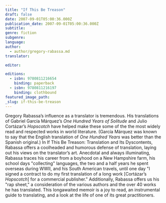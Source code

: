```yaml
---
title: "If This Be Treason"
draft: false
date: 2007-09-01T05:00:36.000Z
publication_date: 2007-09-01T05:00:36.000Z
subtitle:
genre: fiction
subgenre:
language:
author:
  - author/gregory-rabassa.md
translator:

editor:

editions:
  - isbn: 9780811216654
    binding: paperback
  - isbn: 9780811216197
    binding: clothbound
featured_image_path:
_slug: if-this-be-treason
---
```


Gregory Rabassa’s influence as a translator is tremendous. His translations of Gabriel García Márquez’s _One Hundred Years of Solitude_ and Julio Cortázar’s _Hopscotch_ have helped make these some of the the most widely read and respected works in world literature. (García Márquez was known to say that the English translation of _One Hundred Years_ was better than the Spanish original.) In If This Be Treason: Translation and Its Dyscontents, Rabassa offers a coolheaded and humorous defense of translation, laying out his views on the translator’s art. Anecdotal and always illuminating, Rabassa traces his career from a boyhood on a New Hampshire farm, his school days "collecting" languages, the two and a half years he spent overseas during WWII, and his South American travels, until one day "I signed a contract to do my first translation of a long work [Cortázar’s _Hopscotch_] for a commercial publisher." Additionally, Rabassa offers us his "rap sheet," a consideration of the various authors and the over 40 works he has translated. This longawaited memoir is a joy to read, an instrumental guide to translating, and a look at the life of one of its great practitioners.

